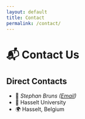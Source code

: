 ```yaml
---
layout: default
title: Contact
permalink: /contact/
---
```


# 📬 Contact Us
<!--
 <div class="contact-container">
  <div class="contact-form">
    <h2>Send a Message</h2>
    <form action="https://formspree.io/f/yourformid" method="POST">
      <div class="form-group">
        <input type="text" name="name" placeholder="Your name" required>
      </div>
      
      <div class="form-group">
        <input type="email" name="email" placeholder="Email address" required>
      </div>
      
      <div class="form-group">
        <textarea name="message" placeholder="Your message..." required></textarea>
      </div>
      
      <button type="submit">Send Message →</button>
    </form>
  </div>
  -->

<div class="contact-info">
  <h2>Direct Contacts</h2>
  <ul class="compact-contact-list">
    <li>
      <span class="contact-icon">📧</span>
      <em> Stephan Bruns (<a href="#" onclick="window.location.href='mailto:' + 'stephan.bruns' + '@' + 'uhasselt.be'; return false;">Email</a>)</em>
    </li>
    <li>
      <span class="contact-icon">🏢</span>
      Hasselt University
    </li>
    <li>
      <span class="contact-icon">🌍</span>
      Hasselt, Belgium
    </li>
  </ul>
</div>
<!--</div>
-->
